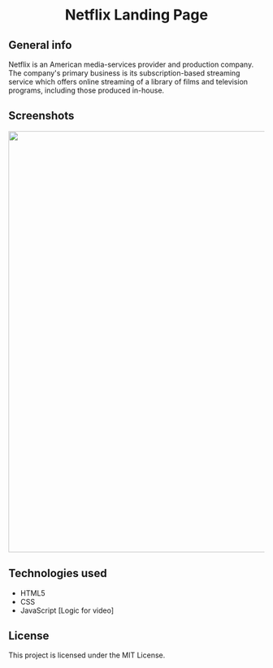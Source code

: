 
<h1 align="center">Netflix Landing Page</h1>

## General info

Netflix is an American media-services provider and production company. The company's primary business is its subscription-based streaming service which offers online streaming of a library of films and television programs, including those produced in-house.

## Screenshots

 <p align="center">
  <img width="800" height="829" src="./images/front2.png">
</p>

## Technologies used
* HTML5
* CSS 
* JavaScript [Logic for video]


## License

This project is licensed under the MIT License. 
